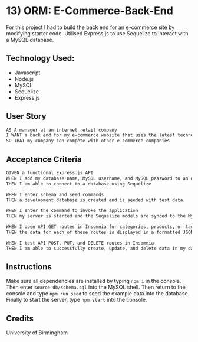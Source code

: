 # 13) ORM: E-Commerce-Back-End

For this project I had to build the back end for an e-commerce site by modifying starter code. Utilised Express.js to use Sequelize to interact with a MySQL database.

## Technology Used:

- Javascript
- Node.js
- MySQL
- Sequelize
- Express.js

## User Story

```md
AS A manager at an internet retail company
I WANT a back end for my e-commerce website that uses the latest technologies
SO THAT my company can compete with other e-commerce companies
```

## Acceptance Criteria

```md
GIVEN a functional Express.js API
WHEN I add my database name, MySQL username, and MySQL password to an environment variable file
THEN I am able to connect to a database using Sequelize

WHEN I enter schema and seed commands
THEN a development database is created and is seeded with test data

WHEN I enter the command to invoke the application
THEN my server is started and the Sequelize models are synced to the MySQL database

WHEN I open API GET routes in Insomnia for categories, products, or tags
THEN the data for each of these routes is displayed in a formatted JSON

WHEN I test API POST, PUT, and DELETE routes in Insomnia
THEN I am able to successfully create, update, and delete data in my database
```

## Instructions

Make sure all dependencies are installed by typing ``` npm i ``` in the console.
Then enter ``` source db/schema.sql ``` into the MySQL shell.
Then return to the console and type ``` npm run seed ``` to seed the example data into the database.
Finally to start the server, type ``` npm start ``` into the console.

## Credits

University of Birmingham
